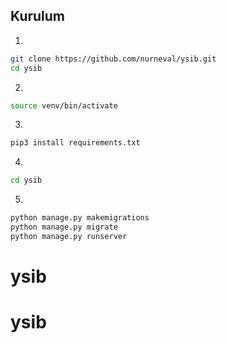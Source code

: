 ## Kurulum
1.
```bash
git clone https://github.com/nurneval/ysib.git
cd ysib
```
2.
```bash
source venv/bin/activate
```
3.
```bash
pip3 install requirements.txt
```
4.
```bash
cd ysib
```
5.
```bash
python manage.py makemigrations
python manage.py migrate
python manage.py runserver
```
# ysib
# ysib
